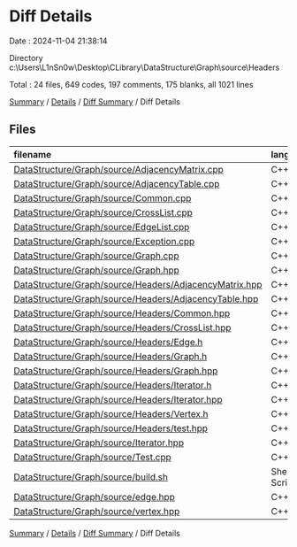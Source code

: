 # Diff Details

Date : 2024-11-04 21:38:14

Directory c:\\Users\\L1nSn0w\\Desktop\\CLibrary\\DataStructure\\Graph\\source\\Headers

Total : 24 files,  649 codes, 197 comments, 175 blanks, all 1021 lines

[Summary](results.md) / [Details](details.md) / [Diff Summary](diff.md) / Diff Details

## Files
| filename | language | code | comment | blank | total |
| :--- | :--- | ---: | ---: | ---: | ---: |
| [DataStructure/Graph/source/AdjacencyMatrix.cpp](/DataStructure/Graph/source/AdjacencyMatrix.cpp) | C++ | -321 | -65 | -77 | -463 |
| [DataStructure/Graph/source/AdjacencyTable.cpp](/DataStructure/Graph/source/AdjacencyTable.cpp) | C++ | -282 | -43 | -63 | -388 |
| [DataStructure/Graph/source/Common.cpp](/DataStructure/Graph/source/Common.cpp) | C++ | -206 | -47 | -60 | -313 |
| [DataStructure/Graph/source/CrossList.cpp](/DataStructure/Graph/source/CrossList.cpp) | C++ | -311 | -39 | -60 | -410 |
| [DataStructure/Graph/source/EdgeList.cpp](/DataStructure/Graph/source/EdgeList.cpp) | C++ | -137 | -22 | -29 | -188 |
| [DataStructure/Graph/source/Exception.cpp](/DataStructure/Graph/source/Exception.cpp) | C++ | -17 | 0 | -4 | -21 |
| [DataStructure/Graph/source/Graph.cpp](/DataStructure/Graph/source/Graph.cpp) | C++ | -261 | -47 | -82 | -390 |
| [DataStructure/Graph/source/Graph.hpp](/DataStructure/Graph/source/Graph.hpp) | C++ | -176 | -22 | -43 | -241 |
| [DataStructure/Graph/source/Headers/AdjacencyMatrix.hpp](/DataStructure/Graph/source/Headers/AdjacencyMatrix.hpp) | C++ | 343 | 79 | 78 | 500 |
| [DataStructure/Graph/source/Headers/AdjacencyTable.hpp](/DataStructure/Graph/source/Headers/AdjacencyTable.hpp) | C++ | 381 | 70 | 90 | 541 |
| [DataStructure/Graph/source/Headers/Common.hpp](/DataStructure/Graph/source/Headers/Common.hpp) | C++ | 219 | 50 | 63 | 332 |
| [DataStructure/Graph/source/Headers/CrossList.hpp](/DataStructure/Graph/source/Headers/CrossList.hpp) | C++ | 464 | 97 | 94 | 655 |
| [DataStructure/Graph/source/Headers/Edge.h](/DataStructure/Graph/source/Headers/Edge.h) | C++ | 20 | 4 | 4 | 28 |
| [DataStructure/Graph/source/Headers/Graph.h](/DataStructure/Graph/source/Headers/Graph.h) | C++ | 157 | 44 | 53 | 254 |
| [DataStructure/Graph/source/Headers/Graph.hpp](/DataStructure/Graph/source/Headers/Graph.hpp) | C++ | 650 | 144 | 195 | 989 |
| [DataStructure/Graph/source/Headers/Iterator.h](/DataStructure/Graph/source/Headers/Iterator.h) | C++ | 49 | 4 | 13 | 66 |
| [DataStructure/Graph/source/Headers/Iterator.hpp](/DataStructure/Graph/source/Headers/Iterator.hpp) | C++ | 34 | 4 | 9 | 47 |
| [DataStructure/Graph/source/Headers/Vertex.h](/DataStructure/Graph/source/Headers/Vertex.h) | C++ | 27 | 5 | 8 | 40 |
| [DataStructure/Graph/source/Headers/test.hpp](/DataStructure/Graph/source/Headers/test.hpp) | C++ | 256 | 22 | 37 | 315 |
| [DataStructure/Graph/source/Iterator.hpp](/DataStructure/Graph/source/Iterator.hpp) | C++ | -33 | -3 | -7 | -43 |
| [DataStructure/Graph/source/Test.cpp](/DataStructure/Graph/source/Test.cpp) | C++ | -168 | -30 | -31 | -229 |
| [DataStructure/Graph/source/build.sh](/DataStructure/Graph/source/build.sh) | Shell Script | -3 | 0 | -4 | -7 |
| [DataStructure/Graph/source/edge.hpp](/DataStructure/Graph/source/edge.hpp) | C++ | -19 | -4 | -5 | -28 |
| [DataStructure/Graph/source/vertex.hpp](/DataStructure/Graph/source/vertex.hpp) | C++ | -17 | -4 | -4 | -25 |

[Summary](results.md) / [Details](details.md) / [Diff Summary](diff.md) / Diff Details